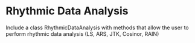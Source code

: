 # Rhythmic Data Analysis
Include a class RhythmicDataAnalysis with methods that allow the user to perform rhythmic data analysis (LS, ARS, JTK, Cosinor, RAIN)

